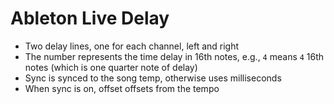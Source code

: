 # Ableton Live Delay

- Two delay lines, one for each channel, left and right
- The number represents the time delay in 16th notes, e.g., `4` means `4` 16th notes (which is one quarter note of delay)
- Sync is synced to the song temp, otherwise uses milliseconds
- When sync is on, offset offsets from the tempo
